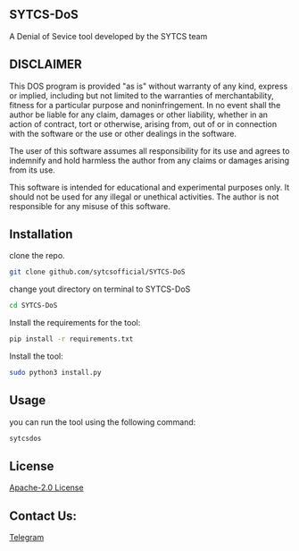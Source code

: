 ## SYTCS-DoS
A Denial of Sevice tool developed by the SYTCS team

## DISCLAIMER

This DOS program is provided "as is" without warranty of any kind, express or implied, including but not limited to the warranties of merchantability, fitness for a particular purpose and noninfringement. In no event shall the author be liable for any claim, damages or other liability, whether in an action of contract, tort or otherwise, arising from, out of or in connection with the software or the use or other dealings in the software.

The user of this software assumes all responsibility for its use and agrees to indemnify and hold harmless the author from any claims or damages arising from its use. 

This software is intended for educational and experimental purposes only. It should not be used for any illegal or unethical activities. The author is not responsible for any misuse of this software.

## Installation

clone the repo.

```bash
git clone github.com/sytcsofficial/SYTCS-DoS
```
change yout directory on terminal to SYTCS-DoS
```bash
cd SYTCS-DoS
```

Install the requirements for the tool:

```bash
pip install -r requirements.txt
```

Install the tool:

```bash
sudo python3 install.py
```

## Usage
you can run the tool using the following command:

```bash
sytcsdos
```

## License

[Apache-2.0 License](http://www.apache.org/licenses/LICENSE-2.0)

## Contact Us:
[Telegram](t.me/SYTCS_official)
